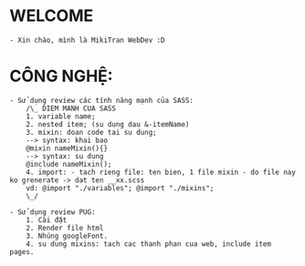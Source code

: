 # WELCOME

    - Xin chào, mình là MikiTran WebDev :D

# CÔNG NGHỆ:

    - Sử dụng review các tính năng mạnh của SASS:
        /\_ DIEM MANH CUA SASS
        1. variable name;
        2. nested item; (su dung dau &-itemName)
        3. mixin: doan code tai su dung;
        --> syntax: khai bao
        @mixin nameMixin(){}
        --> syntax: su dung
        @include nameMixin();
        4. import: - tach rieng file: ten bien, 1 file mixin - do file nay ko grenerate -> dat ten __xx.scss
        vd: @import "./variables"; @import "./mixins";
        \_/

    - Sử dụng review PUG:
        1. Cài đặt
        2. Render file html
        3. Nhúng googleFont.
        4. su dung mixins: tach cac thanh phan cua web, include item pages.
